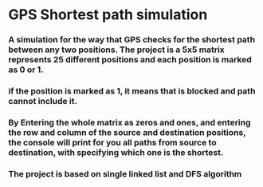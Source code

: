 # GPS Shortest path simulation
### A simulation for the way that GPS checks for the shortest path between any two positions. The project is a 5x5 matrix represents 25 different positions and each position is marked as 0 or 1.
### if the position is marked as 1, it means that is blocked and path cannot include it.
### By Entering the whole matrix as zeros and ones, and entering the row and column of the source and destination positions, the console will print for you all paths from source to destination, with specifying which one is the shortest.
### The project is based on single linked list and DFS algorithm
